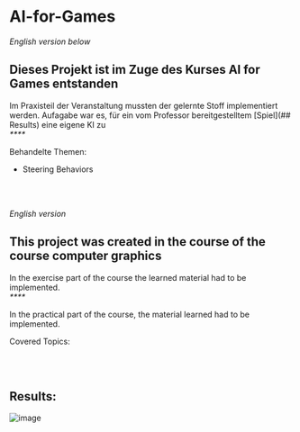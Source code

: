 # AI-for-Games
_English version below_

## Dieses Projekt ist im Zuge des Kurses AI for Games entstanden

Im Praxisteil der Veranstaltung mussten der gelernte Stoff implementiert werden. Aufagabe war es, für ein vom Professor bereitgestelltem [Spiel](## Results) eine eigene KI zu <br>
_****_

Behandelte Themen:
- Steering Behaviors

<br>
<br>

_English version_
## This project was created in the course of the course computer graphics

In the exercise part of the course the learned material had to be implemented.<br>
_****_

In the practical part of the course, the material learned had to be implemented.

Covered Topics:

<br>
<br>

## Results:
![image](https://github.com/boTimPact/AI-for-Games/assets/119596476/a0b4d761-109a-497d-8138-384773377a34)
